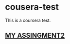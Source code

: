 # cousera-test
This is a coursera test. 
## [MY ASSINGMENT2](https://somala-saikishorereddy.github.io/cousera-test/ass2%20solution/module2.html)
